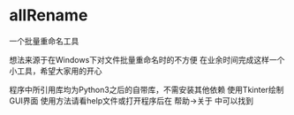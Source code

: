 # allRename
一个批量重命名工具

想法来源于在Windows下对文件批量重命名时的不方便
在业余时间完成这样一个小工具，希望大家用的开心

程序中所引用库均为Python3之后的自带库，不需安装其他依赖
使用Tkinter绘制GUI界面
使用方法请看help文件或打开程序后在 帮助->关于 中可以找到
